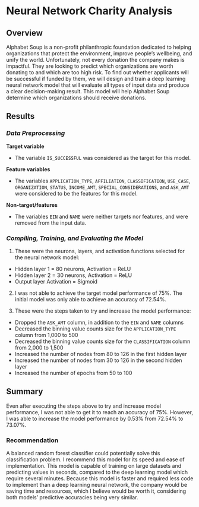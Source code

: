 # Neural Network Charity Analysis

## Overview
Alphabet Soup is a non-profit philanthropic foundation dedicated to helping organizations that protect the environment, improve people’s wellbeing, and unify the world. Unfortunately, not every donation the company makes is impactful. They are looking to predict which organizations are worth donating to and which are too high risk. To find out whether applicants will be successful if funded by them, we will design and train a deep learning neural network model that will evaluate all types of input data and produce a clear decision-making result. This model will help Alphabet Soup determine which organizations should receive donations.

## Results
### *Data Preprocessing*
**Target variable**
  -	The variable `IS_SUCCESSFUL` was considered as the target for this model.
  
**Feature variables**
  -	The variables `APPLICATION_TYPE`, `AFFILIATION`, `CLASSIFICATION`, `USE_CASE`, `ORGANIZATION`, `STATUS`, `INCOME_AMT`, `SPECIAL_CONSIDERATIONS`, and `ASK_AMT` were considered to be the features for this model.

**Non-target/features**
  -	The variables `EIN` and `NAME` were neither targets nor features, and were removed from the input data.


### *Compiling, Training, and Evaluating the Model*
1. These were the neurons, layers, and activation functions selected for the neural network model:  
  - Hidden layer 1 = 80 neurons, Activation = ReLU  
  - Hidden layer 2 = 30 neurons, Activation = ReLU  
  - Output layer Activation = Sigmoid  

2. I was not able to achieve the target model performance of 75%. The initial model was only able to achieve an accuracy of 72.54%.

3. These were the steps taken to try and increase the model performance:
  - Dropped the `ASK_AMT` column, in addition to the `EIN` and `NAME` columns
  -	Decreased the binning value counts size for the `APPLICATION_TYPE` column from 1,000 to 500
  -	Decreased the binning value counts size for the `CLASSIFICATION` column from 2,000 to 1,500
  -	Increased the number of nodes from 80 to 126 in the first hidden layer
  -	Increased the number of nodes from 30 to 126 in the second hidden layer
  -	Increased the number of epochs from 50 to 100

## Summary
Even after executing the steps above to try and increase model performance, I was not able to get it to reach an accuracy of 75%. However, I was able to increase the model performance by 0.53% from 72.54% to 73.07%. 

### Recommendation
A balanced random forest classifier could potentially solve this classification problem. I recommend this model for its speed and ease of implementation. This model is capable of training on large datasets and predicting values in seconds, compared to the deep learning model which require several minutes. Because this model is faster and required less code to implement than a deep learning neural network, the company would be saving time and resources, which I believe would be worth it, considering both models’ predictive accuracies being very similar.
